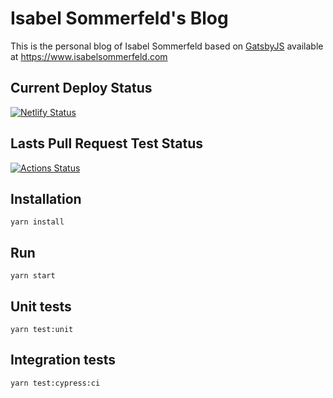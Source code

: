 # Isabel Sommerfeld's Blog

This is the personal blog of Isabel Sommerfeld based on [GatsbyJS][1] available at <https://www.isabelsommerfeld.com>

## Current Deploy Status

[![Netlify Status](https://api.netlify.com/api/v1/badges/b3ba54d2-595b-412a-b3c5-a30c55aaacc9/deploy-status)](https://app.netlify.com/sites/isabelsommerfeld/deploys)

## Lasts Pull Request Test Status

[![Actions Status](https://github.com/henriksommerfeld/isabel-blog/workflows/Blog%20tests/badge.svg)](https://github.com/henriksommerfeld/isabel-blog/actions)

## Installation

`yarn install`

## Run

`yarn start`

## Unit tests

`yarn test:unit`

## Integration tests

`yarn test:cypress:ci`

[1]: https://www.gatsbyjs.org/
